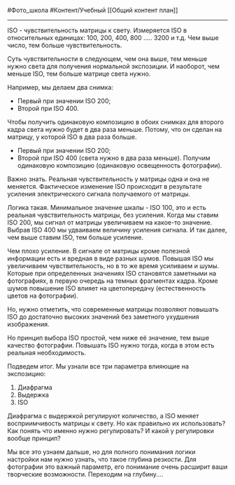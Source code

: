 #Фото_школа #Контент/Учебный 
[[Общий контент план]]
______________

ISO - чувствительность матрицы к свету.
Измеряется ISO в относительных единицах: 100, 200, 400, 800 ..... 3200 и т.д.
Чем выше число, тем больше чувствительность.

Суть чувствительности в следующем, чем она выше, тем меньше нужно света для получения нормальной экспозиции.
И наоборот, чем меньше ISO, тем больше матрице света нужно.

Например, мы делаем два снимка:
- Первый при значении ISO 200;
- Второй при ISO 400.

Чтобы получить одинаковую композицию в обоих снимках для второго кадра света нужно будет в два раза меньше. Потому, что он сделан на матрицу, у которой ISO в два раза больше.

- Первый при значении ISO 200;
- Второй при ISO 400 (света нужно в два раза меньше).
Получим одинаковую композицию (одинаковую освещенность фотографии).

Важно знать. Реальная чувствительность у матрицы одна и она не меняется. Фактическое изменение ISO происходит в результате усиления электрического сигнала получаемого от матрицы.

Логика такая. Минимальное значение шкалы - ISO 100, это и есть реальная чувствительность матрицы, без усиления.
Когда мы ставим ISO 200, мы сигнал от матрицы увеличиваем на какое-то значение.
Выбрав ISO 400 мы удваиваем величину усиления сигнала. И так далее, чем выше ставим ISO, тем больше усиление.

Чем плохо усиление.
В сигнале от матрицы кроме полезной информации есть и вредная в виде разных шумов. Повышая ISO мы увеличиваем чувствительность, но в то же время усиливаем и шумы. Которые при определенных значениях ISO становятся заметными на фотографиях, в первую очередь на темных фрагментах кадра. Кроме шумов повышение ISO влияет на цветопередачу (естественность цветов на фотографии).

Но, нужно отметить, что современные матрицы позволяют повышать ISO до достаточно высоких значений без заметного ухудшения изображения.

Но принцип выбора ISO простой, чем ниже её значение, тем выше качество фотографии.
Повышать ISO нужно тогда, когда в этом есть реальная необходимость.

Подведем итог.
Мы узнали все три параметра влияющие на экспозицию:
1. Диафрагма
2. Выдержка
3. ISO

Диафрагма с выдержкой регулируют количество, а ISO меняет восприимчивость матрицы к свету.
Но как правильно их использовать?
Как понять что именно нужно регулировать?
И какой у регулировки вообще принцип?

Мы все это узнаем дальше, но для полного понимания логики настройки нам нужно узнать, что такое глубина резкости. Для фотографии это важный параметр, его понимание очень расширит ваши творческие возможности.
Переходим на глубину....

